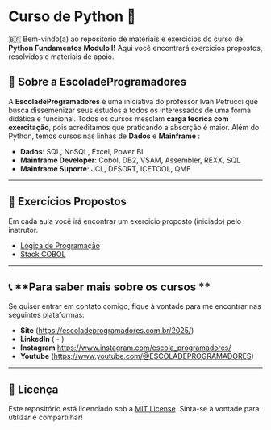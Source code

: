 # Curso de Python 🚀

🇧🇷 Bem-vindo(a) ao repositório de materiais e exercicios do curso de **Python Fundamentos Modulo I!** Aqui você encontrará exercícios propostos, resolvidos e materiais de apoio.

## 📝 **Sobre a EscoladeProgramadores**
A **EscoladeProgramadores** é uma iniciativa do professor Ivan Petrucci que busca dissemenizar seus estudos a todos os interessados de uma forma didática e funcional. Todos os cursos mesclam **carga teorica com exercitação**, pois acreditamos que praticando a absorção é maior. Além do Python, temos cursos nas linhas de **Dados** e **Mainframe** :

- **Dados**: SQL, NoSQL, Excel, Power BI
- **Mainframe Developer**: Cobol, DB2, VSAM, Assembler, REXX, SQL
- **Mainframe Suporte**: JCL, DFSORT, ICETOOL, QMF


---

## 📂 **Exercícios Propostos**
Em cada aula você irá encontrar um exercicio proposto (iniciado) pelo instrutor.


- [Lógica de Programação](https://github.com/fmarqueseti/Educ360CodeLab/blob/main/LOGIC_BR.md)
- [Stack COBOL](https://github.com/fmarqueseti/Educ360CodeLab/blob/main/COBOL_BR.md)

---

## 📞 **Para saber mais sobre os cursos **
Se quiser entrar em contato comigo, fique à vontade para me encontrar nas seguintes plataformas:

- **Site**  (https://escoladeprogramadores.com.br/2025/)
- **LinkedIn** ( - )
- **Instagram** https://www.instagram.com/escola_programadores/
- **Youtube** (https://www.youtube.com/@ESCOLADEPROGRAMADORES)

---

## 📜 **Licença**
Este repositório está licenciado sob a [MIT License](/LICENSE). Sinta-se à vontade para utilizar e compartilhar!

